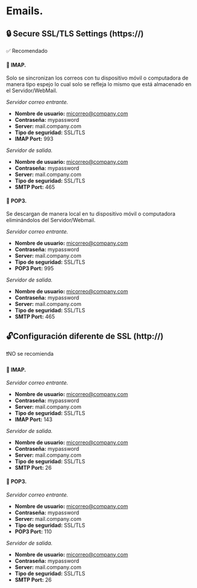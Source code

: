 # Emails.

## 🔒 Secure SSL/TLS Settings (https://)
✅ Recomendado

#### 📩 IMAP.
Solo se sincronizan los correos con tu dispositivo móvil o computadora de manera tipo espejo lo cual solo se refleja lo mismo que está almacenado en el Servidor/WebMail.

_Servidor correo entrante._
- **Nombre de usuario:** micorreo@company.com
- **Contraseña:** mypassword
- **Server:** mail.company.com
- **Tipo de seguridad:** SSL/TLS
- **IMAP Port:** 993

_Servidor de salida._
- **Nombre de usuario:** micorreo@company.com
- **Contraseña:** mypassword
- **Server:** mail.company.com
- **Tipo de seguridad:** SSL/TLS
- **SMTP Port:** 465

#### 📩 POP3.
Se descargan de manera local en tu dispositivo móvil o computadora eliminándolos del Servidor/Webmail.

_Servidor correo entrante._
- **Nombre de usuario:** micorreo@company.com
- **Contraseña:** mypassword
- **Server:** mail.company.com
- **Tipo de seguridad:** SSL/TLS
- **POP3 Port:** 995

_Servidor de salida._
- **Nombre de usuario:** micorreo@company.com
- **Contraseña:** mypassword
- **Server:** mail.company.com
- **Tipo de seguridad:** SSL/TLS
- **SMTP Port:** 465

## 🔓Configuración diferente de SSL (http://)
❗️NO se recomienda

#### 📩 IMAP.
_Servidor correo entrante._
- **Nombre de usuario:** micorreo@company.com
- **Contraseña:** mypassword
- **Server:** mail.company.com
- **Tipo de seguridad:** SSL/TLS
- **IMAP Port:** 143

_Servidor de salida._
- **Nombre de usuario:** micorreo@company.com
- **Contraseña:** mypassword
- **Server:** mail.company.com
- **Tipo de seguridad:** SSL/TLS
- **SMTP Port:** 26

#### 📩 POP3.
_Servidor correo entrante._
- **Nombre de usuario:** micorreo@company.com
- **Contraseña:** mypassword
- **Server:** mail.company.com
- **Tipo de seguridad:** SSL/TLS
- **POP3 Port:** 110

_Servidor de salida._
- **Nombre de usuario:** micorreo@company.com
- **Contraseña:** mypassword
- **Server:** mail.company.com
- **Tipo de seguridad:** SSL/TLS
- **SMTP Port:** 26

